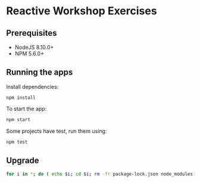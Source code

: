 # Reactive Workshop Exercises #

## Prerequisites

* NodeJS 8.10.0+
* NPM 5.6.0+

## Running the apps

Install dependencies:

````
npm install
````

To start the app:

````bash
npm start
````

Some projects have test, run them using:

````bash
npm test
````

## Upgrade

````bash
for i in *; do ( echo $i; cd $i; rm -fr package-lock.json node_modules; npm install; ); done
````
